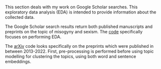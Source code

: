 This section deals with my work on Google Scholar searches. This exploratory data analysis (EDA) is intended to provide information about the collected data.

The Google Scholar search results return both published manuscripts and preprints on the topic of misogyny and sexism. The [code](https://github.com/booktrackerGirl/Data-wrangling-and-analysis/blob/main/Google%20Scholar%20Search/google_scholar_search_analysis.ipynb) specifically focuses on performing EDA.

The [arXiv](https://github.com/booktrackerGirl/Data-wrangling-and-analysis/blob/main/Goggle%20Scholar%20Search/arXiv_analysis.ipynb) code looks specifically on the preprints which were published in between 2013-2022. First, pre-processing is performed before using topic modelling for clustering the topics, using both word and sentence embeddings.